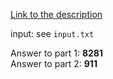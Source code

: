 [Link to the description](http://adventofcode.com/2017/day/23)

input: see `input.txt`

Answer to part 1: **8281**</br> Answer to part 2: **911**
